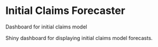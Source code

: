 # Initial Claims Forecaster
Dashboard for initial claims model

Shiny dashboard for displaying initial claims model forecasts.
